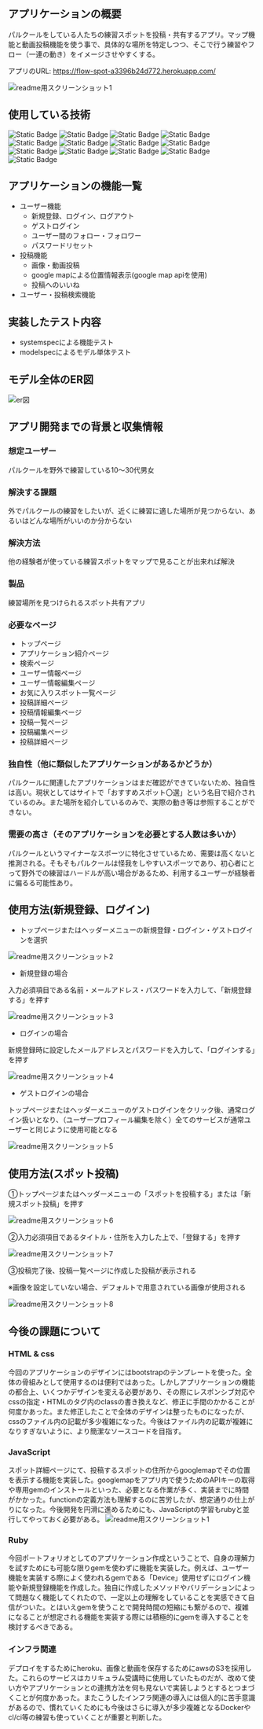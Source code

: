 ## アプリケーションの概要
パルクールをしている人たちの練習スポットを投稿・共有するアプリ。マップ機能と動画投稿機能を使う事で、具体的な場所を特定しつつ、そこで行う練習やフロー（一連の動き）をイメージさせやすくする。

アプリのURL: https://flow-spot-a3396b24d772.herokuapp.com/

![readme用スクリーンショット1](readme-1.png)

## 使用している技術
![Static Badge](https://img.shields.io/badge/HTML5-%23E34F26?style=for-the-badge&logo=HTML5&logoColor=white)
![Static Badge](https://img.shields.io/badge/CSS3-blue?style=for-the-badge&logo=CSS3)
![Static Badge](https://img.shields.io/badge/JavaScript-black?style=for-the-badge&logo=JavaScript)
![Static Badge](https://img.shields.io/badge/Ruby%20on%20Rails-%23D30001?style=for-the-badge&logo=Ruby%20on%20Rails)
![Static Badge](https://img.shields.io/badge/Ruby-%23CC342D?style=for-the-badge&logo=Ruby)
![Static Badge](https://img.shields.io/badge/Rspec-%23CC342D?style=for-the-badge)
![Static Badge](https://img.shields.io/badge/MySQL-%234479A1?style=for-the-badge&logo=MySQL&logoColor=white)
![Static Badge](https://img.shields.io/badge/PostgreSQL-%234169E1?style=for-the-badge&logo=PostgreSQL&logoColor=white)
![Static Badge](https://img.shields.io/badge/Amazon%20aws-black?style=for-the-badge&logo=Amazon%20aws)
![Static Badge](https://img.shields.io/badge/Amazon%20S3-%23569A31?style=for-the-badge&logo=Amazon%20S3&logoColor=white)
![Static Badge](https://img.shields.io/badge/Heroku-%23430098?style=for-the-badge&logo=Heroku&logoColor=white)
![Static Badge](https://img.shields.io/badge/Google%20Maps-%234285F4?style=for-the-badge&logo=Google%20Maps&logoColor=white)
![Static Badge](https://img.shields.io/badge/Gmail-%23EA4335?style=for-the-badge&logo=Gmail&logoColor=white)

## アプリケーションの機能一覧
* ユーザー機能
  * 新規登録、ログイン、ログアウト
  * ゲストログイン
  * ユーザー間のフォロー・フォロワー
  * パスワードリセット
* 投稿機能
  * 画像・動画投稿
  * google mapによる位置情報表示(google map apiを使用)
  * 投稿へのいいね
* ユーザー・投稿検索機能

## 実装したテスト内容
* systemspecによる機能テスト
* modelspecによるモデル単体テスト

## モデル全体のER図
 ![er図](erd.png)

## アプリ開発までの背景と収集情報
### 想定ユーザー
パルクールを野外で練習している10～30代男女
### 解決する課題
外でパルクールの練習をしたいが、近くに練習に適した場所が見つからない、あるいはどんな場所がいいのか分からない
### 解決方法
他の経験者が使っている練習スポットをマップで見ることが出来れば解決
### 製品
練習場所を見つけられるスポット共有アプリ

### 必要なページ
* トップページ
* アプリケーション紹介ページ
* 検索ページ
* ユーザー情報ページ
* ユーザー情報編集ページ
* お気に入りスポット一覧ページ
* 投稿詳細ページ
* 投稿情報編集ページ
* 投稿一覧ページ
* 投稿編集ページ
* 投稿詳細ページ

### 独自性（他に類似したアプリケーションがあるかどうか）
パルクールに関連したアプリケーションはまだ確認ができていないため、独自性は高い。現状としてはサイトで「おすすめスポット〇選」という名目で紹介されているのみ。また場所を紹介しているのみで、実際の動き等は参照することができない。

### 需要の高さ（そのアプリケーションを必要とする人数は多いか）
パルクールというマイナーなスポーツに特化させているため、需要は高くないと推測される。そもそもパルクールは怪我をしやすいスポーツであり、初心者にとって野外での練習はハードルが高い場合があるため、利用するユーザーが経験者に偏るる可能性あり。

## 使用方法(新規登録、ログイン)
* トップページまたはヘッダーメニューの新規登録・ログイン・ゲストログインを選択

![readme用スクリーンショット2](readme-2.png)

* 新規登録の場合

入力必須項目である名前・メールアドレス・パスワードを入力して、「新規登録する」を押す

![readme用スクリーンショット3](readme-3.png)

* ログインの場合

新規登録時に設定したメールアドレスとパスワードを入力して、「ログインする」を押す

![readme用スクリーンショット4](readme-4.png)

* ゲストログインの場合

トップページまたはヘッダーメニューのゲストログインをクリック後、通常ログイン扱いとなり、（ユーザープロフィール編集を除く）全てのサービスが通常ユーザーと同じように使用可能となる

![readme用スクリーンショット5](readme-5.png)

## 使用方法(スポット投稿)

①トップページまたはヘッダーメニューの「スポットを投稿する」または「新規スポット投稿」を押す

![readme用スクリーンショット6](readme-6.png)

②入力必須項目であるタイトル・住所を入力した上で、「登録する」を押す

![readme用スクリーンショット7](readme-7.png)

③投稿完了後、投稿一覧ページに作成した投稿が表示される

※画像を設定していない場合、デフォルトで用意されている画像が使用される

![readme用スクリーンショット8](readme-8.png)
## 今後の課題について
### HTML & css
今回のアプリケーションのデザインにはbootstrapのテンプレートを使った。全体の骨組みとして使用するのは便利ではあった。しかしアプリケーションの機能の都合上、いくつかデザインを変える必要があり、その際にレスポンシブ対応やcssの指定・HTMLのタグ内のclassの書き換えなど、修正に手間のかかることが何度かあった。また修正したことで全体のデザインは整ったものになったが、cssのファイル内の記載が多少複雑になった。今後はファイル内の記載が複雑になりすぎないように、より簡潔なソースコードを目指す。

### JavaScript
スポット詳細ページにて、投稿するスポットの住所からgooglemapでその位置を表示する機能を実装した。googlemapをアプリ内で使うためのAPIキーの取得や専用gemのインストールといった、必要となる作業が多く、実装までに時間がかかった。functionの定義方法も理解するのに苦労したが、想定通りの仕上がりになった。今後開発を円滑に進めるためにも、JavaScriptの学習もrubyと並行してやっておく必要がある。
![readme用スクリーンショット1](readme-9.png)

### Ruby
今回ポートフォリオとしてのアプリケーション作成ということで、自身の理解力を試すためにも可能な限りgemを使わずに機能を実装した。例えば、ユーザー機能を実装する際によく使われるgemである「Device」使用せずにログイン機能や新規登録機能を作成した。独自に作成したメソッドやバリデーションによって問題なく機能してくれたので、一定以上の理解をしていることを実感できて自信がついた。とはいえgemを使うことで開発時間の短縮にも繋がるので、複雑になることが想定される機能を実装する際には積極的にgemを導入することを検討するべきである。

### インフラ関連
デプロイをするためにheroku、画像と動画を保存するためにawsのS3を採用した。これらのサービスはカリキュラム受講時に使用していたものだが、改めて使い方やアプリケーションとの連携方法を何も見ないで実装しようとするとつまづくことが何度かあった。またこうしたインフラ関連の導入には個人的に苦手意識があるので、慣れていくためにも今後はさらに導入が多少複雑となるDockerやcl/ci等の練習も使っていくことが重要と判断した。
